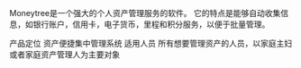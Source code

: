 Moneytree是一个强大的个人资产管理服务的软件。
它的特点是能够自动收集信息，如银行账户，信用卡，电子货币，里程和积分服务，以便于批量管理。
  
产品定位 资产便捷集中管理系统
适用人员 所有想要管理资产的人员，以家庭主妇或者家庭资产管理人为主要对象
